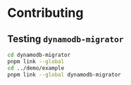 # Contributing

## Testing `dynamodb-migrator`

```sh
cd dynamodb-migrator
pnpm link --global
cd ../demo/example
pnpm link --global dynamodb-migrator
```
